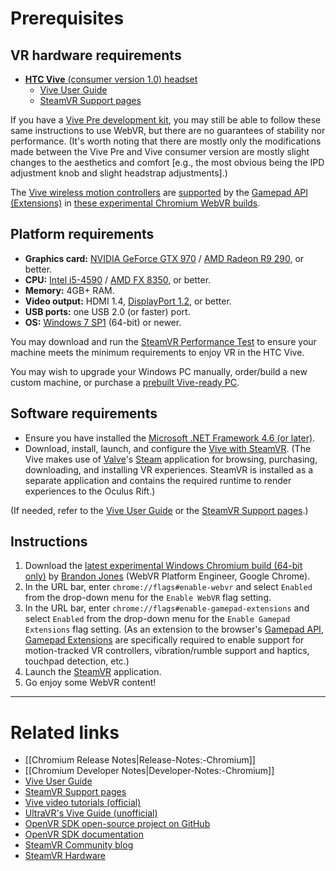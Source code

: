 # Prerequisites

## VR hardware requirements

* [**HTC Vive** (consumer version 1.0) headset](https://www.vive.com/us/)
  * [Vive User Guide](http://dl4.htc.com/web_materials/Manual/Vive/Vive_User_Guide.pdf)
  * [SteamVR Support pages](https://support.steampowered.com/kb_article.php?ref=5254-FJKZ-7829)

If you have a [Vive Pre development kit](https://developer.viveport.com/managed-assets/shared/desktop/vive/Vive_PRE_User_Guide.pdf), you may still be able to follow these same instructions to use WebVR, but there are no guarantees of stability nor performance. (It's worth noting that there are mostly only the modifications made between the Vive Pre and Vive consumer version are mostly slight changes to the aesthetics and comfort [e.g., the most obvious being the IPD adjustment knob and slight headstrap adjustments].)

The [Vive wireless motion controllers](https://www.vive.com/us/support/faqs/#Controllers) are [supported](https://iswebvrready.org/#gamepad-extensions) by the [Gamepad API (Extensions)](https://w3c.github.io/gamepad/extensions.html) in [these experimental Chromium WebVR builds](#instructions).

## Platform requirements

* **Graphics card:** [NVIDIA GeForce GTX 970](http://www.geforce.com/hardware/desktop-gpus/geforce-gtx-970) / [AMD Radeon R9 290](https://www.amd.com/en-us/products/graphics/desktop/r9), or better.
* **CPU:** [Intel i5-4590](http://ark.intel.com/products/80815/Intel-Core-i5-4590-Processor-6M-Cache-up-to-3_70-GHz) / [AMD FX 8350](https://www.amd.com/en-us/products/processors/desktop/fx), or better.
* **Memory:** 4GB+ RAM.
* **Video output:** HDMI 1.4, [DisplayPort 1.2](http://www.displayport.org/faq/), or better.
* **USB ports:** one USB 2.0 (or faster) port.
* **OS:** [Windows 7 SP1](https://support.microsoft.com/en-us/help/15090/windows-7-install-service-pack-1-sp1) (64-bit) or newer.

You may download and run the [SteamVR Performance Test](http://store.steampowered.com/app/323910/) to ensure your machine meets the minimum requirements to enjoy VR in the HTC Vive.

You may wish to upgrade your Windows PC manually, order/build a new custom machine, or purchase a [prebuilt Vive-ready PC](https://www.vive.com/ready/).

## Software requirements

* Ensure you have installed the [Microsoft .NET Framework 4.6 (or later)](https://www.microsoft.com/en-us/download/details.aspx?id=48137).
* Download, install, launch, and configure the [Vive with SteamVR](http://www.vive.com/us/setup/). (The Vive makes use of [Valve](http://www.valvesoftware.com)'s [Steam](http://store.steampowered.com/) application for browsing, purchasing, downloading, and installing VR experiences. SteamVR is installed as a separate application and contains the required runtime to render experiences to the Oculus Rift.)

(If needed, refer to the [Vive User Guide](http://dl4.htc.com/web_materials/Manual/Vive/Vive_User_Guide.pdf) or the [SteamVR Support pages](https://support.steampowered.com/kb_article.php?ref=5254-FJKZ-7829).)

## Instructions

1. Download the [latest experimental Windows Chromium build (64-bit only)](https://webvr.info/get-chrome/) by [Brandon Jones](https://twitter.com/tojiro) (WebVR Platform Engineer, Google Chrome).
2. In the URL bar, enter `chrome://flags#enable-webvr` and select `Enabled` from the drop-down menu for the `Enable WebVR` flag setting.
3. In the URL bar, enter `chrome://flags#enable-gamepad-extensions` and select `Enabled` from the drop-down menu for the `Enable Gamepad Extensions` flag setting. (As an extension to the browser's [Gamepad API](https://w3c.github.io/gamepad/), [Gamepad Extensions](https://w3c.github.io/gamepad/extensions.html) are specifically required to enable support for motion-tracked VR controllers, vibration/rumble support and haptics, touchpad detection, etc.)
4. Launch the [SteamVR](https://support.steampowered.com/kb_article.php?ref=5254-FJKZ-7829) application.
5. Go enjoy some WebVR content!

<hr>

# Related links

* [[Chromium Release Notes|Release-Notes:-Chromium]]
* [[Chromium Developer Notes|Developer-Notes:-Chromium]]
* [Vive User Guide](http://dl4.htc.com/web_materials/Manual/Vive/Vive_User_Guide.pdf)
* [SteamVR Support pages](https://support.steampowered.com/kb_article.php?ref=5254-FJKZ-7829)
* [Vive video tutorials (official)](http://www.vive.com/us/support/)
* [UltraVR's Vive Guide (unofficial)](http://www.ultravr.org/htc-vive-guide/)
* [OpenVR SDK open-source project on GitHub](https://github.com/ValveSoftware/openvr)
* [OpenVR SDK documentation](https://github.com/ValveSoftware/openvr/wiki/API-Documentation)
* [SteamVR Community blog](https://steamcommunity.com/steamvr)
* [SteamVR Hardware](http://store.steampowered.com/hardware/)
